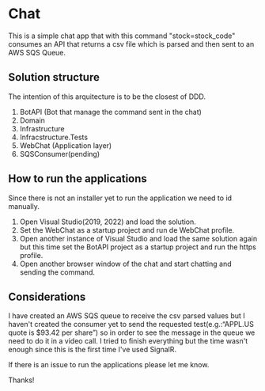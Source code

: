 # Chat 

This is a simple chat app that with this command "stock=stock_code" consumes an API that returns a csv file which is parsed and then sent to an AWS SQS Queue.

## Solution structure
The intention of this arquitecture is to be the closest of DDD. 

 1. BotAPI (Bot that manage the command sent in the chat)
 2. Domain
 3. Infrastructure
 4. Infracstructure.Tests
 5. WebChat (Application layer)
 6. SQSConsumer(pending)

## How to run the applications

Since there is not an installer yet to run the application we need to id manually.

 1. Open Visual Studio(2019, 2022) and load the solution.
 2. Set the WebChat as a startup project and run de WebChat profile.
 3.  Open another instance of Visual Studio and load the same solution again but this time set the BotAPI project as a startup project and run the https profile.
 4. Open another browser window of the chat and start chatting and sending the command.

## Considerations

I have created an AWS SQS queue to receive the csv parsed values but I haven't created the consumer yet to send the requested test(e.g.:“APPL.US quote is $93.42 per share”) so in order to see the message in the queue we need to do it in a video call.
I tried to finish everything but the time wasn't enough since this is the first time I've used SignalR.

If there is an issue to run the applications please let me know.

Thanks!
